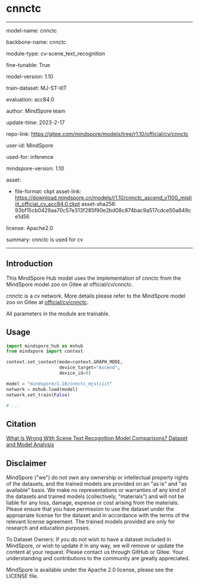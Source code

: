 # cnnctc

---

model-name: cnnctc

backbone-name: cnnctc

module-type: cv-scene_text_recognition

fine-tunable: True

model-version: 1.10

train-dataset: MJ-ST-IIIT

evaluation: acc84.0

author: MindSpore team

update-time: 2023-2-17

repo-link: <https://gitee.com/mindspore/models/tree/r1.10/official/cv/cnnctc>

user-id: MindSpore

used-for: inference

mindspore-version: 1.10

asset:

-
    file-format: ckpt
    asset-link: <https://download.mindspore.cn/models/r1.10/cnnctc_ascend_v1100_mjstiiit_official_cv_acc84.0.ckpt>
    asset-sha256: 93bf15cb0429aa70c57e313f285f90e2bd08c874bac9a517cdce50a849ce1d56

license: Apache2.0

summary: cnnctc is used for cv

---

## Introduction

This MindSpore Hub model uses the implementation of cnnctc from the MindSpore model zoo on Gitee at official/cv/cnnctc.

cnnctc is a cv network. More details please refer to the MindSpore model zoo on Gitee at [official/cv/cnnctc](https://gitee.com/mindspore/models/blob/r1.10/official/cv/cnnctc/README.md).

All parameters in the module are trainable.

## Usage

```python
import mindspore_hub as mshub
from mindspore import context

context.set_context(mode=context.GRAPH_MODE,
                    device_target="Ascend",
                    device_id=0)

model = "mindspore/1.10/cnnctc_mjstiiit"
network = mshub.load(model)
network.set_train(False)

# ...
```

## Citation

[What Is Wrong With Scene Text Recognition Model Comparisons? Dataset and Model Analysis](https://arxiv.org/pdf/1904.01906.pdf)

## Disclaimer

MindSpore ("we") do not own any ownership or intellectual property rights of the datasets, and the trained models are provided on an "as is" and "as available" basis. We make no representations or warranties of any kind of the datasets and trained models (collectively, “materials”) and will not be liable for any loss, damage, expense or cost arising from the materials. Please ensure that you have permission to use the dataset under the appropriate license for the dataset and in accordance with the terms of the relevant license agreement. The trained models provided are only for research and education purposes.

To Dataset Owners: If you do not wish to have a dataset included in MindSpore, or wish to update it in any way, we will remove or update the content at your request. Please contact us through GitHub or Gitee. Your understanding and contributions to the community are greatly appreciated.

MindSpore is available under the Apache 2.0 license, please see the LICENSE file.
